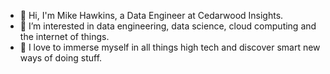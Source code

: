 - 👋 Hi, I'm Mike Hawkins, a Data Engineer at Cedarwood Insights.
- 👀 I’m interested in data engineering, data science, cloud computing and the internet of things.
- 🌱 I love to immerse myself in all things high tech and discover smart new ways of doing stuff.


<!---
CedarwoodInsights/CedarwoodInsights is a ✨ special ✨ repository because its `README.md` (this file) appears on your GitHub profile.
You can click the Preview link to take a look at your changes.
--->

